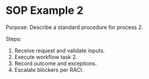 # SOP Example 2
Purpose: Describe a standard procedure for process 2.

Steps:
1. Receive request and validate inputs.
2. Execute workflow task 2.
3. Record outcome and exceptions.
4. Escalate blockers per RACI.
